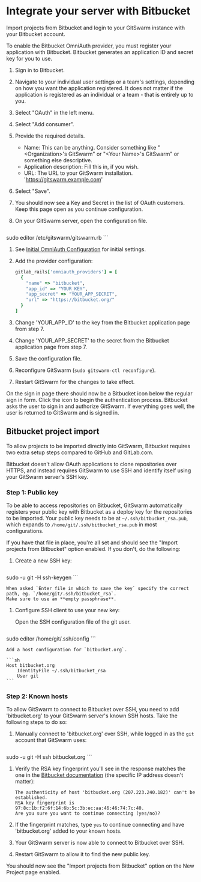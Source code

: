 # Integrate your server with Bitbucket

Import projects from Bitbucket and login to your GitSwarm instance with
your Bitbucket account.

To enable the Bitbucket OmniAuth provider, you must register your
application with Bitbucket. Bitbucket generates an application ID and
secret key for you to use.

1.  Sign in to Bitbucket.

1.  Navigate to your individual user settings or a team's settings,
    depending on how you want the application registered. It does not
    matter if the application is registered as an individual or a team -
    that is entirely up to you.

1.  Select "OAuth" in the left menu.

1.  Select "Add consumer".

1.  Provide the required details.
    - Name: This can be anything. Consider something like
      "\<Organization\>'s GitSwarm" or "\<Your Name\>'s GitSwarm" or
      something else descriptive.
    - Application description: Fill this in, if you wish.
    - URL: The URL to your GitSwarm installation.
      'https://gitswarm.example.com'

1.  Select "Save".

1.  You should now see a Key and Secret in the list of OAuth customers.
    Keep this page open as you continue configuration.

1.  On your GitSwarm server, open the configuration file.

    ```sh
sudo editor /etc/gitswarm/gitswarm.rb
    ```

1.  See [Initial OmniAuth
    Configuration](omniauth.md#initial-omniauth-configuration) for initial
    settings.

1.  Add the provider configuration:

    ```ruby
    gitlab_rails['omniauth_providers'] = [
      {
        "name" => "bitbucket",
        "app_id" => "YOUR_KEY",
        "app_secret" => "YOUR_APP_SECRET",
        "url" => "https://bitbucket.org/"
      }
    ]
    ```

1.  Change 'YOUR_APP_ID' to the key from the Bitbucket application page
    from step 7.

1.  Change 'YOUR_APP_SECRET' to the secret from the Bitbucket application
    page from step 7.

1.  Save the configuration file.

1.  Reconfigure GitSwarm (```sudo gitswarm-ctl reconfigure```).

1.  Restart GitSwarm for the changes to take effect.

On the sign in page there should now be a Bitbucket icon below the regular
sign in form. Click the icon to begin the authentication process.
Bitbucket asks the user to sign in and authorize GitSwarm. If everything
goes well, the user is returned to GitSwarm and is signed in.

## Bitbucket project import

To allow projects to be imported directly into GitSwarm, Bitbucket requires
two extra setup steps compared to GitHub and GitLab.com.

Bitbucket doesn't allow OAuth applications to clone repositories over
HTTPS, and instead requires GitSwarm to use SSH and identify itself using
your GitSwarm server's SSH key.

### Step 1: Public key

To be able to access repositories on Bitbucket, GitSwarm automatically
registers your public key with Bitbucket as a deploy key for the
repositories to be imported. Your public key needs to be at
`~/.ssh/bitbucket_rsa.pub`, which expands to
`/home/git/.ssh/bitbucket_rsa.pub` in most configurations.

If you have that file in place, you're all set and should see the "Import
projects from Bitbucket" option enabled. If you don't, do the following:

1.  Create a new SSH key:

    ```sh
sudo -u git -H ssh-keygen
    ```

    When asked `Enter file in which to save the key` specify the correct
    path, eg. `/home/git/.ssh/bitbucket_rsa`.
    Make sure to use an **empty passphrase**.

1.  Configure SSH client to use your new key:

    Open the SSH configuration file of the git user.

    ```sh
sudo editor /home/git/.ssh/config
    ```

    Add a host configuration for `bitbucket.org`.

    ```sh
    Host bitbucket.org
        IdentityFile ~/.ssh/bitbucket_rsa
        User git
    ```

### Step 2: Known hosts

To allow GitSwarm to connect to Bitbucket over SSH, you need to add
'bitbucket.org' to your GitSwarm server's known SSH hosts. Take the
following steps to do so:

1.  Manually connect to 'bitbucket.org' over SSH, while logged in as the
    `git` account that GitSwarm uses:

    ```sh
sudo -u git -H ssh bitbucket.org
    ```

1.  Verify the RSA key fingerprint you'll see in the response matches the
    one in the [Bitbucket
    documentation](https://confluence.atlassian.com/display/BITBUCKET/Use+the+SSH+protocol+with+Bitbucket#UsetheSSHprotocolwithBitbucket-KnownhostorBitbucket'spublickeyfingerprints)
    (the specific IP address doesn't matter):

    ```
    The authenticity of host 'bitbucket.org (207.223.240.182)' can't be established.
    RSA key fingerprint is 97:8c:1b:f2:6f:14:6b:5c:3b:ec:aa:46:46:74:7c:40.
    Are you sure you want to continue connecting (yes/no)?
    ```

1. If the fingerprint matches, type `yes` to continue connecting and have
   'bitbucket.org' added to your known hosts.

1. Your GitSwarm server is now able to connect to Bitbucket over SSH.

1. Restart GitSwarm to allow it to find the new public key.

You should now see the "Import projects from Bitbucket" option on the New
Project page enabled.
